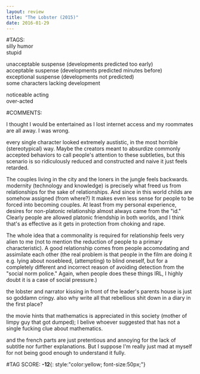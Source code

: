 ```yaml
---  
layout: review  
title: "The Lobster (2015)"  
date: 2016-01-29  
---  
```

  
#TAGS:  
silly humor  
stupid  
  
unacceptable suspense (developments predicted too early)  
acceptable suspense (developments predicted minutes before)  
exceptional suspense (developments not predicted)  
some characters lacking development  
  
noticeable acting  
over-acted  
  
#COMMENTS:  
  
I thought I would be entertained as I lost internet access and my roommates are all away. I was wrong.  
  
every single character looked extremely austistic, in the most horrible (stereotypical) way. Maybe the creators meant to absurdize commonly accepted behaviors to call people's attention to these subtleties, but this scenario is so ridiculously reduced and constructed and naive it just feels retarded.  
  
The couples living in the city and the loners in the jungle feels backwards. modernity (technology and knowledge) is precisely what freed us from relationships for the sake of relationships. And since in this world childs are somehow assigned (from where?) It makes even less sense for people to be forced into becoming couples. At least from my personal experience, desires for non-platonic relationship almost always came from the "id." Clearly people are allowed platonic friendship in both worlds, and I think that's as effective as it gets in protection from choking and rape.  
  
The whole idea that a commonality is required for relationship feels very alien to me (not to mention the reduction of people to a primary characteristic). A good relationship comes from people accomodating and assimilate each other (the real problem is that people in the film are doing it e.g. lying about nosebleed, (attempting) to blind oneself, but for a completely different and incorrect reason of avoiding detection from the "social norm police." Again, when people does these things IRL, I highly doubt it is a case of social pressure.)  
  
the lobster and narrator kissing in front of the leader's parents house is just so goddamn cringy. also why write all that rebellious shit down in a diary in the first place?  
  
the movie hints that mathematics is appreciated in this society (mother of limpy guy that got dumped); I belive whoever suggested that has not a single fucking clue about mathematics.  
  
and the french parts are just pretentious and annoying for the lack of subtitle nor further explanations. But I suppose I'm really just mad at myself for not being good enough to understand it fully.  
  
  
  
  
  
#TAG SCORE: **-12**{: style:"color:yellow; font-size:50px;"}  
